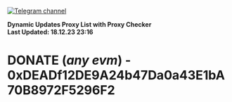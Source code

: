 [![Telegram channel](https://img.shields.io/endpoint?url=https://runkit.io/damiankrawczyk/telegram-badge/branches/master?url=https://t.me/n4z4v0d)](https://t.me/n4z4v0d) 

**Dynamic Updates Proxy List with Proxy Checker**  
**Last Updated: 18.12.23 23:16**

# DONATE (_any evm_) - 0xDEADf12DE9A24b47Da0a43E1bA70B8972F5296F2
